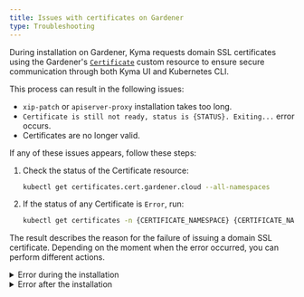 ```yaml
---
title: Issues with certificates on Gardener
type: Troubleshooting
---
```


During installation on Gardener, Kyma requests domain SSL certificates using the Gardener's [`Certificate`](https://gardener.cloud/documentation/050-tutorials/content/howto/x509_certificates/#request-a-certificate-via-certificate) custom resource to ensure secure communication through both Kyma UI and Kubernetes CLI. 

This process can result in the following issues:

- `xip-patch` or `apiserver-proxy` installation takes too long. 
- `Certificate is still not ready, status is {STATUS}. Exiting...` error occurs.
- Certificates are no longer valid.

If any of these issues appears, follow these steps:

1. Check the status of the Certificate resource:

    ```bash
    kubectl get certificates.cert.gardener.cloud --all-namespaces
    ```

2. If the status of any Certificate is `Error`, run:

    ```bash
    kubectl get certificates -n {CERTIFICATE_NAMESPACE} {CERTIFICATE_NAME} -o jsonpath='{ .status.message }'
    ```

The result describes the reason for the failure of issuing a domain SSL certificate. Depending on the moment when the error occurred, you can perform different actions.

<div tabs>
  <details>
  <summary>
  Error during the installation
  </summary>

1. Make sure the domain name provided in the `net-global-overrides` ConfigMap is proper and it meets the Gardener requirements.
2. Check if the `istio-ingressgateway` Service in the `istio-system` Namespace contains proper annotations:

    ```yaml
    dns.gardener.cloud/class=garden
    dns.gardener.cloud/dnsnames=*.{DOMAIN}
    ```
   
3. Check if the `apiserver-proxy-ssl` Service in the `kyma-system` Namespace contains proper annotations:
    
    ```yaml
    dns.gardener.cloud/class=garden
    dns.gardener.cloud/dnsnames=apiserver.{DOMAIN}
    ```

  </details>
  <details>
  <summary>
  Error after the installation
  </summary>

You can create a new Certificate resource applying suggestions from the error message to request a new domain SSL certificate. Follow these steps:

1. Make sure the Secret connected to the Certificate resource is not present on the cluster. To find its name and Namespace, run:

    ```bash
    kubectl get certificates -n {CERTIFICATE_NAMESPACE} {CERTIFICATE_NAME} -o jsonpath='{ .spec.secretRef }'
    ```

2. Delete the incorrect Certificate from the cluster.

3. Apply the fixed Certificate.

>**NOTE:** If you upgrade Kyma, you may need to perform steps from **Error during the installation** tab.

  </details>
</div>

